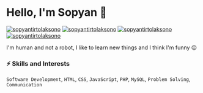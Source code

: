 # Hello, I'm Sopyan 👋

[![sopyantirtolaksono](https://img.shields.io/badge/-sopyantirtolaksono-blue?style=flat&logo=Linkedin&logoColor=white&link=https://www.linkedin.com/in/sopyan-tirto-laksono/)](https://www.linkedin.com/in/sopyan-tirto-laksono/)
[![sopyantirtolaksono](https://img.shields.io/badge/-sopyantirtolaksono-blue?style=flat&logo=Facebook&logoColor=white&link=https://www.facebook.com/sofyan.t.laksono/)](https://www.facebook.com/sofyan.t.laksono/)
[![sopyantirtolaksono](https://img.shields.io/badge/-sopyantirtolaksono-DD2A7B?style=flat&logo=Instagram&logoColor=white&link=https://www.instagram.com/tirto_laksono/)](https://www.instagram.com/tirto_laksono/)
[![sopyantirtolaksono](https://img.shields.io/badge/-sopyantirtolaksono-333333?style=flat&logo=Github&logoColor=white&link=https://github.com/sopyantirtolaksono)](https://github.com/sopyantirtolaksono)

I'm human and not a robot, I like to learn new things and I think I'm funny 😉

### ⚡️ Skills and Interests
`Software Development`, `HTML`, `CSS`, `JavaScript`, `PHP`, `MySQL`, `Problem Solving`, `Communication`
